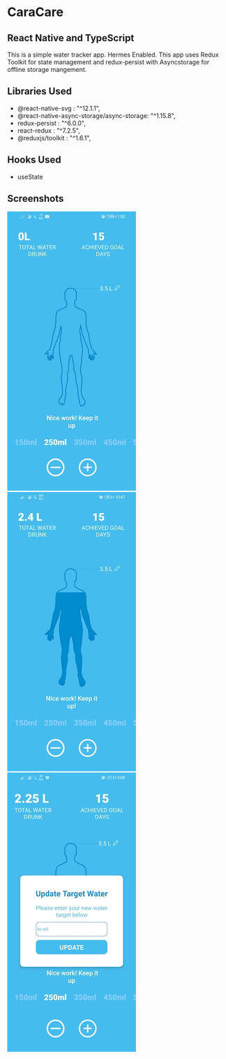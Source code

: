 # CaraCare

## React Native and TypeScript

This is a simple water tracker app.
Hermes Enabled.
This app uses Redux Toolkit for state management and redux-persist with Asyncstorage for offline storage mangement.

## Libraries Used
- @react-native-svg : "^12.1.1",
- @react-native-async-storage/async-storage: "^1.15.8",
- redux-persist : "^6.0.0",
- react-redux : "^7.2.5",
- @reduxjs/toolkit : "^1.6.1",

## Hooks Used
- useState


## Screenshots
![1](https://github.com/sairajKalkundre/CaraCare/blob/master/screenshots/caraCare1.jpg)
![2](https://github.com/sairajKalkundre/CaraCare/blob/master/screenshots/caraCare2.jpg)
![3](https://github.com/sairajKalkundre/CaraCare/blob/master/screenshots/caracare5.jpg)





